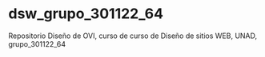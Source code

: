 # dsw_grupo_301122_64
 Repositorio Diseño de OVI, curso de curso de Diseño de sitios WEB, UNAD, grupo_301122_64
